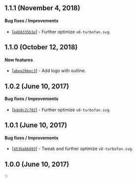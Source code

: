 ## 1.1.1 (November 4, 2018)

#### Bug fixes / Improvements

* [[`e4b8335b1e`](https://github.com/alrra/browser-logos/commit/e4b8335b1ecd1fa52638fccfcdc1ed7ae97847ce)] -
  Further optimize `v8-turbofan.svg`.


## 1.1.0 (October 12, 2018)

#### New features

* [[`abee2bbec3`](https://github.com/alrra/browser-logos/commit/abee2bbec3f22177d1ff0892463c55990bbe9310)] -
  Add logo with outline.


## 1.0.2 (June 10, 2017)

#### Bug fixes / Improvements

* [[`bde8c2c702`](https://github.com/alrra/browser-logos/commit/bde8c2c702b72e72275f566598fafc82af1c5b11)] -
  Further optimize `v8-turbofan.svg`.


## 1.0.1 (June 10, 2017)

#### Bug fixes / Improvements

* [[`453ba66093`](https://github.com/alrra/browser-logos/commit/453ba66093185ea5ce17328f21ba01629a75ef2e)] -
  Tweak and further optimize `v8-turbofan.svg`.


## 1.0.0 (June 10, 2017)

✨
